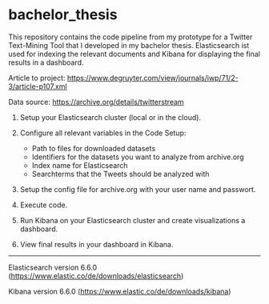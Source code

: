# bachelor_thesis
This repository contains the code pipeline from my prototype for a Twitter Text-Mining Tool that I developed in my bachelor thesis. Elasticsearch ist used for indexing the relevant documents and Kibana for displaying the final results in a dashboard.

Article to project: https://www.degruyter.com/view/journals/iwp/71/2-3/article-p107.xml

Data source: https://archive.org/details/twitterstream

1. Setup your Elasticsearch cluster (local or in the cloud).

2. Configure all relevant variables in the Code Setup:
      * Path to files for downloaded datasets
      * Identifiers for the datasets you want to analyze from archive.org
      * Index name for Elasticsearch 
      * Searchterms that the Tweets should be analyzed with

3. Setup the config file for archive.org with your user name and passwort.

4. Execute code.

5. Run Kibana on your Elasticsearch cluster and create visualizations a dashboard.

6. View final results in your dashboard in Kibana.
_____________________________________________________________________________________________________________________

Elasticsearch version 6.6.0 (https://www.elastic.co/de/downloads/elasticsearch)

Kibana version 6.6.0 (https://www.elastic.co/de/downloads/kibana)
